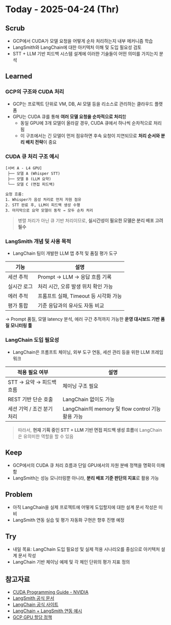 # Today - 2025-04-24 (Thr)

## Scrub
- GCP에서 CUDA가 모델 요청을 어떻게 순차 처리하는지 내부 메커니즘 학습
- LangSmith와 LangChain에 대한 아키텍처 이해 및 도입 필요성 검토
- STT + LLM 기반 피드백 시스템 설계에 이러한 기술들이 어떤 의미를 가지는지 분석

## Learned

### GCP의 구조와 CUDA 처리
- GCP는 프로젝트 단위로 VM, DB, AI 모델 등을 리소스로 관리하는 클라우드 플랫폼
- GPU는 CUDA 큐를 통해 **여러 모델 요청을 순차적으로 처리**함
  - 동일 GPU에 3개 모델이 올라갈 경우, CUDA 큐에서 하나씩 순차적으로 처리됨
  - 이 구조에서는 긴 모델이 먼저 점유하면 후속 요청이 지연되므로 **처리 순서와 분리 배치 전략**이 중요

### CUDA 큐 처리 구조 예시
```plaintext
[서버 A - L4 GPU]
 ├── 모델 A (Whisper STT)
 ├── 모델 B (LLM 요약)
 └── 모델 C (면접 피드백)

요청 흐름:
1. Whisper가 음성 처리로 먼저 자원 점유
2. STT 완료 후, LLM이 피드백 생성 수행
3. 마지막으로 요약 모델이 동작 → 모두 순차 처리
```

> 병렬 처리가 아닌 큐 기반 처리이므로, **실시간성이 필요한 모델은 분리 배포 고려 필수**

### LangSmith 개념 및 사용 목적
- LangChain 팀이 개발한 LLM 앱 추적 및 품질 평가 도구

| 기능 | 설명 |
|------|------|
| 세션 추적 | Prompt → LLM → 응답 흐름 기록 |
| 실시간 로그 | 처리 시간, 오류 발생 위치 확인 가능 |
| 에러 추적 | 프롬프트 실패, Timeout 등 시각화 가능 |
| 평가 통합 | 기준 응답과의 유사도 자동 비교 |

→ Prompt 품질, 모델 latency 분석, 에러 구간 추적까지 가능한 **운영 대시보드 기반 품질 모니터링 툴**

### LangChain 도입 필요성
- LangChain은 프롬프트 체이닝, 외부 도구 연동, 세션 관리 등을 위한 LLM 프레임워크

| 적용 필요 여부 | 설명 |
|----------------|------|
| STT → 요약 → 피드백 흐름 |  체이닝 구조 필요 |
| REST 기반 단순 호출 | LangChain 없이도 가능 |
| 세션 기억 / 조건 분기 처리 | LangChain의 memory 및 flow control 기능 활용 가능 |

> 따라서, **현재 기획 중인 STT + LLM 기반 면접 피드백 생성 흐름**에 LangChain은 유의미한 역할을 할 수 있음

## Keep
- GCP에서의 CUDA 큐 처리 흐름과 단일 GPU에서의 자원 분배 정책을 명확히 이해함
- LangSmith는 성능 모니터링뿐 아니라, **분리 배포 기준 판단의 지표**로 활용 가능

## Problem
- 아직 LangChain을 실제 프로젝트에 어떻게 도입할지에 대한 설계 문서 작성은 미비
- LangSmith 연동 실습 및 평가 자동화 구현은 향후 진행 예정

## Try
- 내일 목표: LangChain 도입 필요성 및 실제 적용 시나리오를 중심으로 아키텍처 설계 문서 작성
- LangChain 기반 체이닝 예제 및 각 체인 단위의 평가 지표 정의

## 참고자료
- [CUDA Programming Guide - NVIDIA](https://docs.nvidia.com/cuda/)
- [LangSmith 공식 문서](https://docs.smith.langchain.com/)
- [LangChain 공식 사이트](https://www.langchain.com/)
- [LangChain + LangSmith 연동 예시](https://github.com/langchain-ai/langsmith)
- [GCP GPU 할당 정책](https://cloud.google.com/compute/docs/gpus)